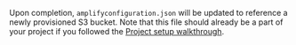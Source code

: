 Upon completion, `amplifyconfiguration.json` will be updated to reference a newly provisioned S3 bucket.  Note that this file should already be a part of your project if you followed the [Project setup walkthrough](~/lib/project-setup/create-application.md).
